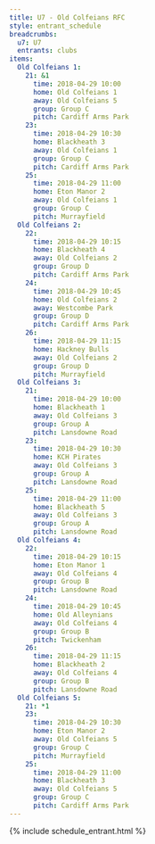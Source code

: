 ```yaml
---
title: U7 - Old Colfeians RFC
style: entrant_schedule
breadcrumbs:
  u7: U7
  entrants: clubs
items:
  Old Colfeians 1:
    21: &1
      time: 2018-04-29 10:00
      home: Old Colfeians 1
      away: Old Colfeians 5
      group: Group C
      pitch: Cardiff Arms Park
    23:
      time: 2018-04-29 10:30
      home: Blackheath 3
      away: Old Colfeians 1
      group: Group C
      pitch: Cardiff Arms Park
    25:
      time: 2018-04-29 11:00
      home: Eton Manor 2
      away: Old Colfeians 1
      group: Group C
      pitch: Murrayfield
  Old Colfeians 2:
    22:
      time: 2018-04-29 10:15
      home: Blackheath 4
      away: Old Colfeians 2
      group: Group D
      pitch: Cardiff Arms Park
    24:
      time: 2018-04-29 10:45
      home: Old Colfeians 2
      away: Westcombe Park
      group: Group D
      pitch: Cardiff Arms Park
    26:
      time: 2018-04-29 11:15
      home: Hackney Bulls
      away: Old Colfeians 2
      group: Group D
      pitch: Murrayfield
  Old Colfeians 3:
    21:
      time: 2018-04-29 10:00
      home: Blackheath 1
      away: Old Colfeians 3
      group: Group A
      pitch: Lansdowne Road
    23:
      time: 2018-04-29 10:30
      home: KCH Pirates
      away: Old Colfeians 3
      group: Group A
      pitch: Lansdowne Road
    25:
      time: 2018-04-29 11:00
      home: Blackheath 5
      away: Old Colfeians 3
      group: Group A
      pitch: Lansdowne Road
  Old Colfeians 4:
    22:
      time: 2018-04-29 10:15
      home: Eton Manor 1
      away: Old Colfeians 4
      group: Group B
      pitch: Lansdowne Road
    24:
      time: 2018-04-29 10:45
      home: Old Alleynians
      away: Old Colfeians 4
      group: Group B
      pitch: Twickenham
    26:
      time: 2018-04-29 11:15
      home: Blackheath 2
      away: Old Colfeians 4
      group: Group B
      pitch: Lansdowne Road
  Old Colfeians 5:
    21: *1
    23:
      time: 2018-04-29 10:30
      home: Eton Manor 2
      away: Old Colfeians 5
      group: Group C
      pitch: Murrayfield
    25:
      time: 2018-04-29 11:00
      home: Blackheath 3
      away: Old Colfeians 5
      group: Group C
      pitch: Cardiff Arms Park
---
```


{% include schedule_entrant.html %}
